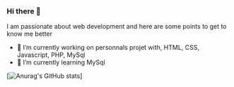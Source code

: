 ### Hi there 👋

I am passionate about web development and here are some points to get to know me better

- 🔭 I’m currently working on personnals projet with, HTML, CSS, Javascript, PHP, MySql
- 🌱 I’m currently learning MySql


[![Anurag's GitHub stats](https://github-readme-stats.vercel.app/api?username=Boris-Picard)]
